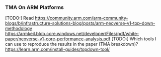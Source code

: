 ### TMA On ARM Platforms

[TODO:] Read 
https://community.arm.com/arm-community-blogs/b/infrastructure-solutions-blog/posts/arm-neoverse-v1-top-down-methodology
https://armkeil.blob.core.windows.net/developer/Files/pdf/white-paper/neoverse-v1-core-performance-analysis.pdf
[TODO:] Which tools I can use to reproduce the results in the paper (TMA breakdown)?
https://learn.arm.com/install-guides/topdown-tool/